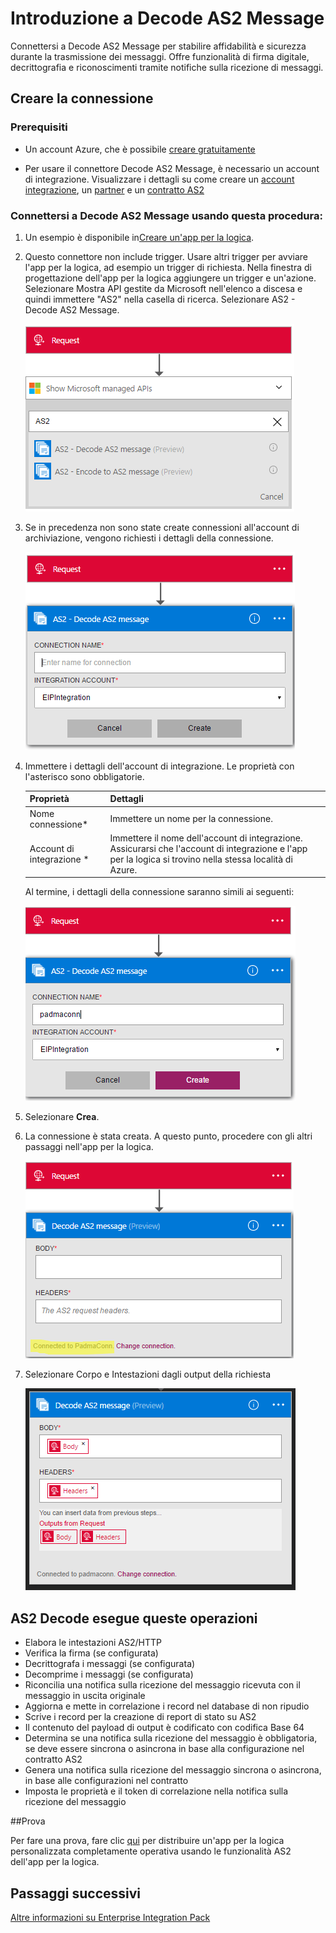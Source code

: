 <properties 
	pageTitle="Informazioni sul connettore Decode AS2 Message ed Enterprise Integration Pack | Servizio app di Microsoft Azure | Microsoft Azure" 
	description="Informazioni su come usare i partner con Enterprise Integration Pack e le app per la logica" 
	services="logic-apps" 
	documentationCenter=".net,nodejs,java"
	authors="padmavc" 
	manager="erikre" 
	editor=""/>

<tags 
	ms.service="logic-apps" 
	ms.workload="integration" 
	ms.tgt_pltfrm="na" 
	ms.devlang="na" 
	ms.topic="article" 
	ms.date="08/15/2016" 
	ms.author="padmavc"/>

# Introduzione a Decode AS2 Message

Connettersi a Decode AS2 Message per stabilire affidabilità e sicurezza durante la trasmissione dei messaggi. Offre funzionalità di firma digitale, decrittografia e riconoscimenti tramite notifiche sulla ricezione di messaggi.

## Creare la connessione

### Prerequisiti

* Un account Azure, che è possibile [creare gratuitamente](https://azure.microsoft.com/free)

* Per usare il connettore Decode AS2 Message, è necessario un account di integrazione. Visualizzare i dettagli su come creare un [account integrazione](./app-service-logic-enterprise-integration-create-integration-account.md), un [partner](./app-service-logic-enterprise-integration-partners.md) e un [contratto AS2](./app-service-logic-enterprise-integration-as2.md)

### Connettersi a Decode AS2 Message usando questa procedura:

1. Un esempio è disponibile in[Creare un'app per la logica](./app-service-logic-create-a-logic-app.md).

2. Questo connettore non include trigger. Usare altri trigger per avviare l'app per la logica, ad esempio un trigger di richiesta. Nella finestra di progettazione dell'app per la logica aggiungere un trigger e un'azione. Selezionare Mostra API gestite da Microsoft nell'elenco a discesa e quindi immettere "AS2" nella casella di ricerca. Selezionare AS2 - Decode AS2 Message.

	![Ricerca di AS2](./media/app-service-logic-enterprise-integration-AS2connector/as2decodeimage1.png)

3. Se in precedenza non sono state create connessioni all'account di archiviazione, vengono richiesti i dettagli della connessione.

	![Create una connessione di integrazione](./media/app-service-logic-enterprise-integration-AS2connector/as2decodeimage2.png)

4. Immettere i dettagli dell'account di integrazione. Le proprietà con l'asterisco sono obbligatorie.

	| Proprietà | Dettagli |
	| --------   | ------- |
	| Nome connessione* | Immettere un nome per la connessione. |
	| Account di integrazione * | Immettere il nome dell'account di integrazione. Assicurarsi che l'account di integrazione e l'app per la logica si trovino nella stessa località di Azure. |

  	Al termine, i dettagli della connessione saranno simili ai seguenti:

  	![connessione di integrazione](./media/app-service-logic-enterprise-integration-AS2connector/as2decodeimage3.png)

5. Selezionare **Crea**.
	
6. La connessione è stata creata. A questo punto, procedere con gli altri passaggi nell'app per la logica.

	![connessione di integrazione creata](./media/app-service-logic-enterprise-integration-AS2connector/as2decodeimage4.png)

7. Selezionare Corpo e Intestazioni dagli output della richiesta

	![specificare i campi obbligatori](./media/app-service-logic-enterprise-integration-AS2connector/as2decodeimage5.png)

## AS2 Decode esegue queste operazioni

* Elabora le intestazioni AS2/HTTP
* Verifica la firma (se configurata)
* Decrittografa i messaggi (se configurata)
* Decomprime i messaggi (se configurata)
* Riconcilia una notifica sulla ricezione del messaggio ricevuta con il messaggio in uscita originale
* Aggiorna e mette in correlazione i record nel database di non ripudio
* Scrive i record per la creazione di report di stato su AS2
* Il contenuto del payload di output è codificato con codifica Base 64
* Determina se una notifica sulla ricezione del messaggio è obbligatoria, se deve essere sincrona o asincrona in base alla configurazione nel contratto AS2
* Genera una notifica sulla ricezione del messaggio sincrona o asincrona, in base alle configurazioni nel contratto
* Imposta le proprietà e il token di correlazione nella notifica sulla ricezione del messaggio

##Prova

Per fare una prova, fare clic [qui](https://azure.microsoft.com/documentation/templates/201-logic-app-as2-send-receive/) per distribuire un'app per la logica personalizzata completamente operativa usando le funzionalità AS2 dell'app per la logica.

## Passaggi successivi

[Altre informazioni su Enterprise Integration Pack](./app-service-logic-enterprise-integration-overview.md "Informazioni su Enterprise Integration Pack")

<!---HONumber=AcomDC_0914_2016-->